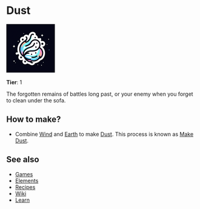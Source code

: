 # Dust

![](../images/item.dust.png)

**Tier**: 1

The forgotten remains of battles long past, or your enemy when you forget to clean under the sofa.

## How to make?

* Combine [Wind](/wiki/elements/wind) and [Earth](/wiki/elements/earth) to make [Dust](/wiki/elements/dust). This process is known as [Make Dust](/wiki/recipes/make-dust).

## See also

* [Games](/wiki/games)
* [Elements](/wiki/elements)
* [Recipes](/wiki/recipes)
* [Wiki](/wiki/index)
* [Learn](/learn/index)
